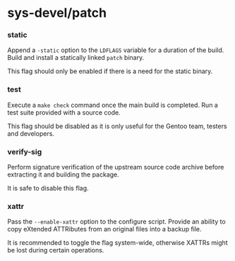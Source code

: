 # sys-devel/patch

### static
Append a `-static` option to the `LDFLAGS` variable for a duration of the build. Build and install a statically linked `patch` binary.

This flag should only be enabled if there is a need for the static binary.

### test
Execute a `make check` command once the main build is completed. Run a test suite provided with a source code.

This flag should be disabled as it is only useful for the Gentoo team, testers and developers.

### verify-sig
Perform signature verification of the upstream source code archive before extracting it and building the package.

It is safe to disable this flag.

### xattr
Pass the `--enable-xattr` option to the configure script. Provide an ability to copy eXtended ATTRibutes from an original files into a backup file.

It is recommended to toggle the flag system-wide, otherwise XATTRs might be lost during certain operations.
